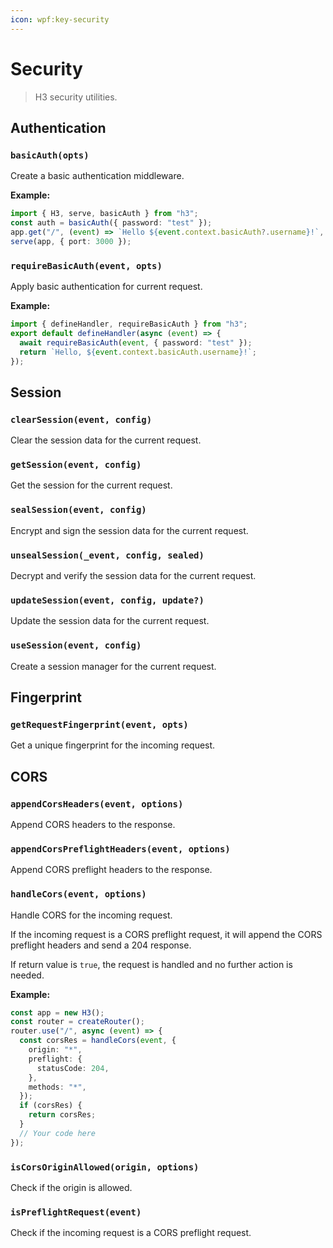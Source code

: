 ```yaml
---
icon: wpf:key-security
---
```


# Security

> H3 security utilities.

## Authentication

<!-- automd:jsdocs src="../../src/utils/auth.ts" -->

### `basicAuth(opts)`

Create a basic authentication middleware.

**Example:**

```ts
import { H3, serve, basicAuth } from "h3";
const auth = basicAuth({ password: "test" });
app.get("/", (event) => `Hello ${event.context.basicAuth?.username}!`, [auth]);
serve(app, { port: 3000 });
```

### `requireBasicAuth(event, opts)`

Apply basic authentication for current request.

**Example:**

```ts
import { defineHandler, requireBasicAuth } from "h3";
export default defineHandler(async (event) => {
  await requireBasicAuth(event, { password: "test" });
  return `Hello, ${event.context.basicAuth.username}!`;
});
```

<!-- /automd -->

## Session

<!-- automd:jsdocs src="../../src/utils/session.ts" -->

### `clearSession(event, config)`

Clear the session data for the current request.

### `getSession(event, config)`

Get the session for the current request.

### `sealSession(event, config)`

Encrypt and sign the session data for the current request.

### `unsealSession(_event, config, sealed)`

Decrypt and verify the session data for the current request.

### `updateSession(event, config, update?)`

Update the session data for the current request.

### `useSession(event, config)`

Create a session manager for the current request.

<!-- /automd -->

## Fingerprint

<!-- automd:jsdocs src="../../src/utils/fingerprint.ts" -->

### `getRequestFingerprint(event, opts)`

Get a unique fingerprint for the incoming request.

<!-- /automd -->

## CORS

<!-- automd:jsdocs src="../../src/utils/cors.ts" -->

### `appendCorsHeaders(event, options)`

Append CORS headers to the response.

### `appendCorsPreflightHeaders(event, options)`

Append CORS preflight headers to the response.

### `handleCors(event, options)`

Handle CORS for the incoming request.

If the incoming request is a CORS preflight request, it will append the CORS preflight headers and send a 204 response.

If return value is `true`, the request is handled and no further action is needed.

**Example:**

```ts
const app = new H3();
const router = createRouter();
router.use("/", async (event) => {
  const corsRes = handleCors(event, {
    origin: "*",
    preflight: {
      statusCode: 204,
    },
    methods: "*",
  });
  if (corsRes) {
    return corsRes;
  }
  // Your code here
});
```

### `isCorsOriginAllowed(origin, options)`

Check if the origin is allowed.

### `isPreflightRequest(event)`

Check if the incoming request is a CORS preflight request.

<!-- /automd -->
